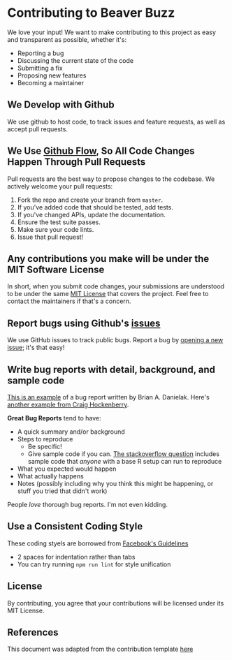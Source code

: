 # Contributing to Beaver Buzz
We love your input! We want to make contributing to this project as easy and transparent as possible, whether it's:

- Reporting a bug
- Discussing the current state of the code
- Submitting a fix
- Proposing new features
- Becoming a maintainer

## We Develop with Github
We use github to host code, to track issues and feature requests, as well as accept pull requests.

## We Use [Github Flow](https://docs.github.com/en/get-started/quickstart/github-flow), So All Code Changes Happen Through Pull Requests
Pull requests are the best way to propose changes to the codebase. We actively welcome your pull requests:

1. Fork the repo and create your branch from `master`.
2. If you've added code that should be tested, add tests.
3. If you've changed APIs, update the documentation.
4. Ensure the test suite passes.
5. Make sure your code lints.
6. Issue that pull request!

## Any contributions you make will be under the MIT Software License
In short, when you submit code changes, your submissions are understood to be under the same [MIT License](http://choosealicense.com/licenses/mit/) that covers the project. Feel free to contact the maintainers if that's a concern.

## Report bugs using Github's [issues](https://github.com/ECE444-2023Fall/project-1-web-application-design-group22-premium-potatoes/issues)
We use GitHub issues to track public bugs. Report a bug by [opening a new issue](https://github.com/ECE444-2023Fall/project-1-web-application-design-group22-premium-potatoes/issues/new); it's that easy!

## Write bug reports with detail, background, and sample code
[This is an example](http://stackoverflow.com/q/12488905/180626) of a bug report written by Brian A. Danielak. Here's [another example from Craig Hockenberry](http://www.openradar.me/11905408).

**Great Bug Reports** tend to have:

- A quick summary and/or background
- Steps to reproduce
  - Be specific!
  - Give sample code if you can. [The stackoverflow question](http://stackoverflow.com/q/12488905/180626) includes sample code that *anyone* with a base R setup can run to reproduce
- What you expected would happen
- What actually happens
- Notes (possibly including why you think this might be happening, or stuff you tried that didn't work)

People *love* thorough bug reports. I'm not even kidding.

## Use a Consistent Coding Style
These coding styels are borrowed from [Facebook's Guidelines](https://github.com/facebookarchive/draft-js/blob/main/CONTRIBUTING.md)

* 2 spaces for indentation rather than tabs
* You can try running `npm run lint` for style unification

## License
By contributing, you agree that your contributions will be licensed under its MIT License.

## References
This document was adapted from the contribution template [here](https://gist.github.com/briandk/3d2e8b3ec8daf5a27a62)